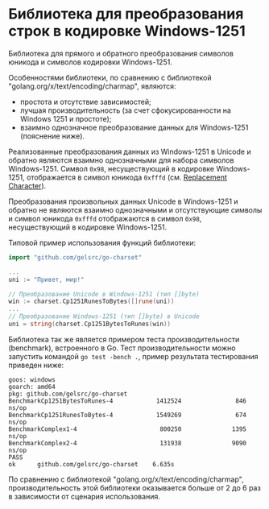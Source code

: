 Библиотека для преобразования строк в кодировке Windows-1251
============================================================

Библиотека для прямого и обратного преобразования символов юникода и символов кодировки 
Windows-1251.

Особенностями библиотеки, по сравнению с библиотекой "golang.org/x/text/encoding/charmap", являются:

* простота и отсутствие зависимостей;
* лучшая производительность (за счет сфокусированности на Windows 1251 и простоте);
* взаимно однозначное преобразование данных для Windows-1251 (пояснение ниже).

Реализованные преобразования данных из Windows-1251 в Unicode и обратно являются взаимно 
однозначными для набора символов Windows-1251. Символ `0x98`, несуществующий в кодировке 
Windows-1251, отображается в символ юникода `0xfffd`
(см. [Replacement Character](https://en.wikipedia.org/wiki/Specials_(Unicode_block))).

Преобразования произвольных данных Unicode в Windows-1251 и обратно не являются взаимно однозначными 
и отсутствующие символы и символ юникода `0xfffd` отображаются в символ `0x98`, несуществующий в 
кодировке Windows-1251.

Типовой пример использования функций библиотеки:

```go
import "github.com/gelsrc/go-charset"

...
uni := "Привет, мир!"

// Преобразование Unicode в Windows-1251 (тип []byte)
win := charset.Cp1251RunesToBytes([]rune(uni))
...
// Преобразование Windows-1251 (тип []byte) в Unicode
uni = string(charset.Cp1251BytesToRunes(win))
```

Библиотека так же является примером теста производительности (benchmark), встроенного в Go. Тест 
производительности можно запустить командой `go test -bench .`, пример результата тестирования 
приведен ниже:

```
goos: windows
goarch: amd64
pkg: github.com/gelsrc/go-charset
BenchmarkCp1251BytesToRunes-4            1412524               846 ns/op
BenchmarkCp1251RunesToBytes-4            1549269               674 ns/op
BenchmarkComplex1-4                       800250              1395 ns/op
BenchmarkComplex2-4                       131938              9090 ns/op
PASS
ok      github.com/gelsrc/go-charset    6.635s
```

По сравнению с библиотекой "golang.org/x/text/encoding/charmap", производительность этой библиотеки 
оказывается больше от 2 до 6 раз в зависимости от сценария использования.
